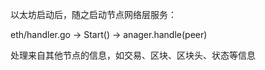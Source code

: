 以太坊启动后，随之启动节点网络层服务：

eth/handler.go -> Start()  -> anager.handle(peer) 

处理来自其他节点的信息，如交易、区块、区块头、状态等信息

